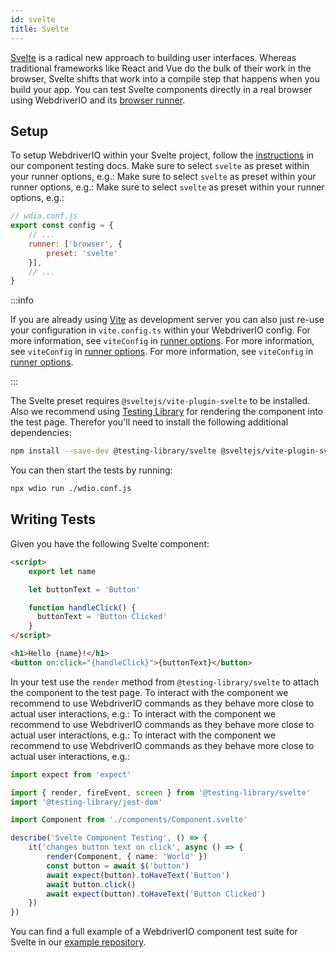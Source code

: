 ```yaml
---
id: svelte
title: Svelte
---
```


[Svelte](https://svelte.dev/) is a radical new approach to building user interfaces. Whereas traditional frameworks like React and Vue do the bulk of their work in the browser, Svelte shifts that work into a compile step that happens when you build your app. You can test Svelte components directly in a real browser using WebdriverIO and its [browser runner](/docs/runner#browser-runner).

## Setup

To setup WebdriverIO within your Svelte project, follow the [instructions](/docs/component-testing#set-up) in our component testing docs. Make sure to select `svelte` as preset within your runner options, e.g.: Make sure to select `svelte` as preset within your runner options, e.g.: Make sure to select `svelte` as preset within your runner options, e.g.:

```js
// wdio.conf.js
export const config = {
    // ...
    runner: ['browser', {
        preset: 'svelte'
    }],
    // ...
}
```

:::info

If you are already using [Vite](https://vitejs.dev/) as development server you can also just re-use your configuration in `vite.config.ts` within your WebdriverIO config. For more information, see `viteConfig` in [runner options](/docs/runner#runner-options). For more information, see `viteConfig` in [runner options](/docs/runner#runner-options). For more information, see `viteConfig` in [runner options](/docs/runner#runner-options).

:::

The Svelte preset requires `@sveltejs/vite-plugin-svelte` to be installed. Also we recommend using [Testing Library](https://testing-library.com/) for rendering the component into the test page. Therefor you'll need to install the following additional dependencies:

```sh npm2yarn
npm install --save-dev @testing-library/svelte @sveltejs/vite-plugin-svelte
```

You can then start the tests by running:

```sh
npx wdio run ./wdio.conf.js
```

## Writing Tests

Given you have the following Svelte component:

```html title="./components/Component.svelte"
<script>
    export let name

    let buttonText = 'Button'

    function handleClick() {
      buttonText = 'Button Clicked'
    }
</script>

<h1>Hello {name}!</h1>
<button on:click="{handleClick}">{buttonText}</button>
```

In your test use the `render` method from `@testing-library/svelte` to attach the component to the test page. To interact with the component we recommend to use WebdriverIO commands as they behave more close to actual user interactions, e.g.: To interact with the component we recommend to use WebdriverIO commands as they behave more close to actual user interactions, e.g.: To interact with the component we recommend to use WebdriverIO commands as they behave more close to actual user interactions, e.g.:

```ts title="svelte.test.js"
import expect from 'expect'

import { render, fireEvent, screen } from '@testing-library/svelte'
import '@testing-library/jest-dom'

import Component from './components/Component.svelte'

describe('Svelte Component Testing', () => {
    it('changes button text on click', async () => {
        render(Component, { name: 'World' })
        const button = await $('button')
        await expect(button).toHaveText('Button')
        await button.click()
        await expect(button).toHaveText('Button Clicked')
    })
})
```

You can find a full example of a WebdriverIO component test suite for Svelte in our [example repository](https://github.com/webdriverio/component-testing-examples/tree/main/svelte-typescript-vite).

